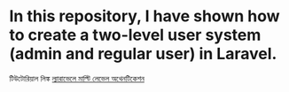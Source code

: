# In this repository, I have shown how to create a two-level user system (admin and regular user) in Laravel. 
টিউটোরিয়াল লিঙ্ক [ল্যারাভেলে মাল্টি লেভেল অথেনটিকেশন](https://jakir.me/laravel-multi-level-user/)
